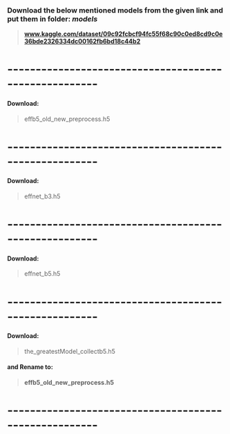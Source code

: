 ### Download the below mentioned models from the given link and put them in folder: **_models_**
> **www.kaggle.com/dataset/09c92fcbcf94fc55f68c90c0ed8cd9c0e36bde2326334dc00162fb6bd18c44b2**

# ------------------------------------------------------

#### Download: 
>effb5_old_new_preprocess.h5

# ------------------------------------------------------

#### Download: 
>effnet_b3.h5

# ------------------------------------------------------

#### Download:
>effnet_b5.h5

# ------------------------------------------------------

#### Download:
>the_greatestModel_collectb5.h5 
#### and Rename to:
>**effb5_old_new_preprocess.h5**

# ------------------------------------------------------

